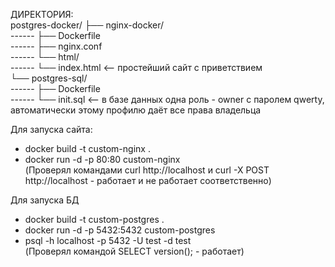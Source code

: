 ДИРЕКТОРИЯ:  
postgres-docker/ 
├── nginx-docker/  
------  ├── Dockerfile     
------  ├── nginx.conf  
------  └── html/    
------  └── index.html   <— простейший сайт с приветствием  
└── postgres-sql/  
------  ├── Dockerfile  
------  └── init.sql     <— в базе данных одна роль - owner с паролем qwerty, автоматически этому профилю даёт все права владельца  

Для запуска сайта:  
* docker build -t custom-nginx .  
* docker run -d -p 80:80 custom-nginx  
(Проверял командами curl http://localhost и curl -X POST http://localhost - работает и не работает соответственно)  

Для запуска БД  
* docker build -t custom-postgres .  
* docker run -d -p 5432:5432 custom-postgres  
* psql -h localhost -p 5432 -U test -d test  
(Проверял командой SELECT version(); - работает)  
